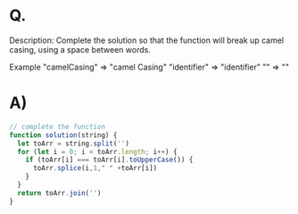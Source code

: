 # Q.
Description:
Complete the solution so that the function will break up camel casing, using a space between words.

Example
"camelCasing"  =>  "camel Casing"
"identifier"   =>  "identifier"
""             =>  ""
# A)
```js
// complete the function
function solution(string) {
  let toArr = string.split('')
  for (let i = 0; i < toArr.length; i++) {
    if (toArr[i] === toArr[i].toUpperCase()) {
      toArr.splice(i,1," " +toArr[i])
    }
  }
  return toArr.join('')
}
```
